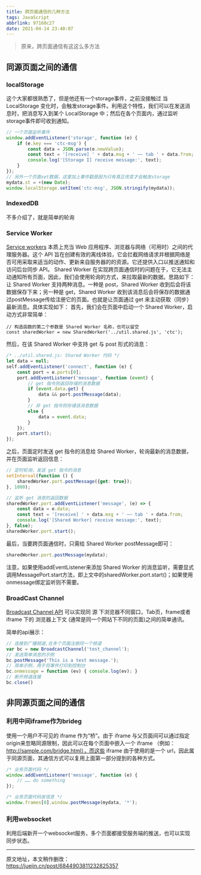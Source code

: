```yaml
---
title: 跨页面通信的几种方法
tags: JavaScript
abbrlink: 97160c27
date: 2021-04-14 23:40:07
---
```


> 原来，跨页面通信有这这么多方法


## 同源页面之间的通信

### localStorage
这个大家都很熟悉了，但是他还有一个storage事件，之前没接触过
当 LocalStorage 变化时，会触发storage事件。利用这个特性，我们可以在发送消息时，把消息写入到某个 LocalStorage 中；然后在各个页面内，通过监听storage事件即可收到通知。

```js
// 一个页面监听事件
window.addEventListener('storage', function (e) {
    if (e.key === 'ctc-msg') {
        const data = JSON.parse(e.newValue);
        const text = '[receive] ' + data.msg + ' —— tab ' + data.from;
        console.log('[Storage I] receive message:', text);
    }
});
// 另外一个页面set数据，这里加上事件戳是因为只有真正改变才会触发storage
mydata.st = +(new Date);
window.localStorage.setItem('ctc-msg', JSON.stringify(mydata));

```

### IndexedDB

不多介绍了，就是简单的轮询


### Service Worker
[Service workers](https://developer.mozilla.org/zh-CN/docs/Web/API/Service_Worker_API) 本质上充当 Web 应用程序、浏览器与网络（可用时）之间的代理服务器。这个 API 旨在创建有效的离线体验，它会拦截网络请求并根据网络是否可用采取来适当的动作、更新来自服务器的的资源。它还提供入口以推送通知和访问后台同步 API。
Shared Worker 在实现跨页面通信时的问题在于，它无法主动通知所有页面，因此，我们会使用轮询的方式，来拉取最新的数据。思路如下：
让 Shared Worker 支持两种消息。一种是 post，Shared Worker 收到后会将该数据保存下来；另一种是 get，Shared Worker 收到该消息后会将保存的数据通过postMessage传给注册它的页面。也就是让页面通过 get 来主动获取（同步）最新消息。具体实现如下：
首先，我们会在页面中启动一个 Shared Worker，启动方式非常简单：
```JS
// 构造函数的第二个参数是 Shared Worker 名称，也可以留空
const sharedWorker = new SharedWorker('../util.shared.js', 'ctc');
```
然后，在该 Shared Worker 中支持 get 与 post 形式的消息：
```js
/* ../util.shared.js: Shared Worker 代码 */
let data = null;
self.addEventListener('connect', function (e) {
    const port = e.ports[0];
    port.addEventListener('message', function (event) {
        // get 指令则返回存储的消息数据
        if (event.data.get) {
            data && port.postMessage(data);
        }
        // 非 get 指令则存储该消息数据
        else {
            data = event.data;
        }
    });
    port.start();
});
```
之后，页面定时发送 get 指令的消息给 Shared Worker，轮询最新的消息数据，并在页面监听返回信息：
```js
// 定时轮询，发送 get 指令的消息
setInterval(function () {
    sharedWorker.port.postMessage({get: true});
}, 1000);

// 监听 get 消息的返回数据
sharedWorker.port.addEventListener('message', (e) => {
    const data = e.data;
    const text = '[receive] ' + data.msg + ' —— tab ' + data.from;
    console.log('[Shared Worker] receive message:', text);
}, false);
sharedWorker.port.start();
```
最后，当要跨页面通信时，只需给 Shared Worker postMessage即可：
```js
sharedWorker.port.postMessage(mydata);
```

注意，如果使用addEventListener来添加 Shared Worker 的消息监听，需要显式调用MessagePort.start方法，即上文中的sharedWorker.port.start()；如果使用onmessage绑定监听则不需要。


### BroadCast Channel
[Broadcast Channel API](https://developer.mozilla.org/zh-CN/docs/Web/API/Broadcast_Channel_API) 可以实现同 源 下浏览器不同窗口，Tab页，frame或者 iframe 下的 浏览器上下文 (通常是同一个网站下不同的页面)之间的简单通讯。

简单的api展示：
```js
// 连接到广播频道,在多个页面注册同一个频道
var bc = new BroadcastChannel('test_channel');
// 发送简单消息的示例
bc.postMessage('This is a test message.');
// 简单示例，用于将事件打印到控制台
bc.onmessage = function (ev) { console.log(ev); }
// 断开频道连接
bc.close()
```


## 非同源页面之间的通信

### 利用中间iframe作为brideg
使用一个用户不可见的 iframe 作为“桥”。由于 iframe 与父页面间可以通过指定origin来忽略同源限制，因此可以在每个页面中嵌入一个 iframe （例如：http://sample.com/bridge.html），而这些 iframe 由于使用的是一个 url，因此属于同源页面，其通信方式可以复用上面第一部分提到的各种方式。

```js
/* 业务页面代码 */
window.addEventListener('message', function (e) {
    // …… do something
});

/* 业务页面代码发信息 */
window.frames[0].window.postMessage(mydata, '*');

```

### 利用websocket

利用后端新开一个websocket服务，多个页面都接受服务端的推送，也可以实现同步状态。



------
原文地址，本文稍作删改：   
https://juejin.cn/post/6844903811232825357

